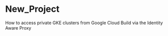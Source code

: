 # New_Project
How to access private GKE clusters from Google Cloud Build via the Identity Aware Proxy

